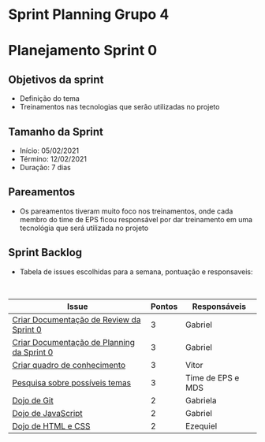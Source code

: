 # Sprint Planning Grupo 4

# Planejamento Sprint 0

## Objetivos da sprint

- Definição do tema
- Treinamentos nas tecnologias que serão utilizadas no projeto

## Tamanho da Sprint

- Início: 05/02/2021
- Término: 12/02/2021
- Duração: 7 dias

## Pareamentos

- Os pareamentos tiveram muito foco nos treinamentos, onde cada membro do time de EPS ficou responsável por dar treinamento em uma tecnológia que será utilizada no projeto

## Sprint Backlog

- Tabela de issues escolhidas para a semana, pontuação e responsaveis:

<br>

|Issue|Pontos|Responsáveis|
|--|--|--|
|[Criar Documentação de Review da Sprint 0](https://github.com/fga-eps-mds/2020-2-g4/issues/12)|3| Gabriel |
|[Criar Documentação de Planning da Sprint 0](https://github.com/fga-eps-mds/2020-2-g4/issues/14)|3| Gabriel |
|[Criar quadro de conhecimento](https://github.com/fga-eps-mds/2020-2-g4/issues/1)|3| Vitor |
|[Pesquisa sobre possíveis temas](https://github.com/fga-eps-mds/2020-2-g4/issues/2)|3| Time de EPS e MDS|
|[Dojo de Git](https://github.com/fga-eps-mds/2020-2-g4/issues/4)|2| Gabriela |
|[Dojo de JavaScript](https://github.com/fga-eps-mds/2020-2-g4/issues/5)|2| Gabriel |
|[Dojo de HTML e CSS](https://github.com/fga-eps-mds/2020-2-g4/issues/6)|2| Ezequiel|

